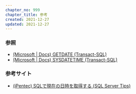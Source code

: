 ```yaml
---
chapter_no: 999
chapter_title: 参考
created: 2021-12-27
updated: 2021-12-27
---
```

### 参照
- [(Microsoft \| Docs) GETDATE (Transact-SQL)](https://docs.microsoft.com/ja-jp/sql/t-sql/functions/getdate-transact-sql)
- [(Microsoft \| Docs) SYSDATETIME (Transact-SQL)](https://docs.microsoft.com/ja-jp/sql/t-sql/functions/sysdatetime-transact-sql)

### 参考サイト
- [(iPentec) SQLで現在の日時を取得する (SQL Server Tips)](https://www.ipentec.com/document/sql-server-get-current-datetime)
